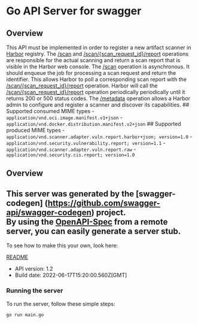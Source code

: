# Go API Server for swagger

## Overview  

This API must be implemented in order to register a new artifact scanner in [Harbor](https://goharbor.io) registry.  The [/scan](#operation/AcceptScanRequest) and [/scan/{scan_request_id}/report](#operation/GetScanReport) operations are responsible for the actual scanning and return a scan report that is visible in the Harbor web console.  The [/scan](#operation/AcceptScanRequest) operation is asynchronous. It should enqueue the job for processing a scan request and return the identifier. This allows Harbor to poll a corresponding scan report with the [/scan/{scan_request_id}/report](#operation/GetScanReport) operation. Harbor will call the [/scan/{scan_request_id}/report](#operation/GetScanReport) operation periodically periodically until it returns 200 or 500 status codes.  The [/metadata](#operation/GetMetadata) operation allows a Harbor admin to configure and register a scanner and discover its capabilities.  ## Supported consumed MIME types  - `application/vnd.oci.image.manifest.v1+json` - `application/vnd.docker.distribution.manifest.v2+json`  ## Supported produced MIME types  - `application/vnd.scanner.adapter.vuln.report.harbor+json; version=1.0` - `application/vnd.security.vulnerability.report; version=1.1` - `application/vnd.scanner.adapter.vuln.report.raw` - `application/vnd.security.cis.report; version=1.0` 

## Overview

This server was generated by the [swagger-codegen]
(https://github.com/swagger-api/swagger-codegen) project.  
By using the [OpenAPI-Spec](https://github.com/OAI/OpenAPI-Specification) from a remote server, you can easily generate a server stub.  
-

To see how to make this your own, look here:

[README](https://github.com/swagger-api/swagger-codegen/blob/master/README.md)

- API version: 1.2
- Build date: 2022-06-17T15:20:00.560Z[GMT]


### Running the server
To run the server, follow these simple steps:

```
go run main.go
```

